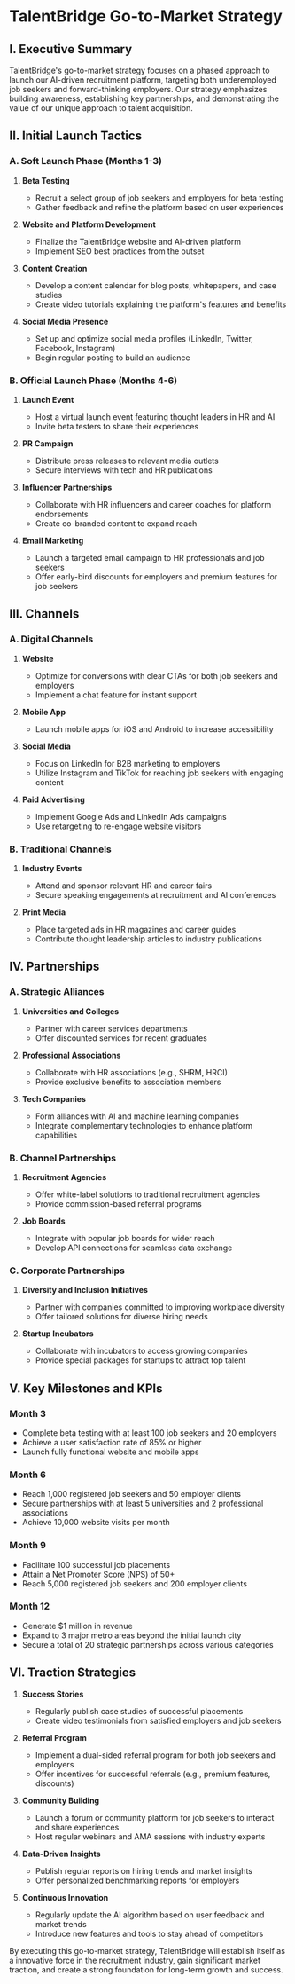 # TalentBridge Go-to-Market Strategy

## I. Executive Summary

TalentBridge's go-to-market strategy focuses on a phased approach to launch our AI-driven recruitment platform, targeting both underemployed job seekers and forward-thinking employers. Our strategy emphasizes building awareness, establishing key partnerships, and demonstrating the value of our unique approach to talent acquisition.

## II. Initial Launch Tactics

### A. Soft Launch Phase (Months 1-3)

1. **Beta Testing**

   - Recruit a select group of job seekers and employers for beta testing
   - Gather feedback and refine the platform based on user experiences

2. **Website and Platform Development**

   - Finalize the TalentBridge website and AI-driven platform
   - Implement SEO best practices from the outset

3. **Content Creation**

   - Develop a content calendar for blog posts, whitepapers, and case studies
   - Create video tutorials explaining the platform's features and benefits

4. **Social Media Presence**
   - Set up and optimize social media profiles (LinkedIn, Twitter, Facebook, Instagram)
   - Begin regular posting to build an audience

### B. Official Launch Phase (Months 4-6)

1. **Launch Event**

   - Host a virtual launch event featuring thought leaders in HR and AI
   - Invite beta testers to share their experiences

2. **PR Campaign**

   - Distribute press releases to relevant media outlets
   - Secure interviews with tech and HR publications

3. **Influencer Partnerships**

   - Collaborate with HR influencers and career coaches for platform endorsements
   - Create co-branded content to expand reach

4. **Email Marketing**
   - Launch a targeted email campaign to HR professionals and job seekers
   - Offer early-bird discounts for employers and premium features for job seekers

## III. Channels

### A. Digital Channels

1. **Website**

   - Optimize for conversions with clear CTAs for both job seekers and employers
   - Implement a chat feature for instant support

2. **Mobile App**

   - Launch mobile apps for iOS and Android to increase accessibility

3. **Social Media**

   - Focus on LinkedIn for B2B marketing to employers
   - Utilize Instagram and TikTok for reaching job seekers with engaging content

4. **Paid Advertising**
   - Implement Google Ads and LinkedIn Ads campaigns
   - Use retargeting to re-engage website visitors

### B. Traditional Channels

1. **Industry Events**

   - Attend and sponsor relevant HR and career fairs
   - Secure speaking engagements at recruitment and AI conferences

2. **Print Media**
   - Place targeted ads in HR magazines and career guides
   - Contribute thought leadership articles to industry publications

## IV. Partnerships

### A. Strategic Alliances

1. **Universities and Colleges**

   - Partner with career services departments
   - Offer discounted services for recent graduates

2. **Professional Associations**

   - Collaborate with HR associations (e.g., SHRM, HRCI)
   - Provide exclusive benefits to association members

3. **Tech Companies**
   - Form alliances with AI and machine learning companies
   - Integrate complementary technologies to enhance platform capabilities

### B. Channel Partnerships

1. **Recruitment Agencies**

   - Offer white-label solutions to traditional recruitment agencies
   - Provide commission-based referral programs

2. **Job Boards**
   - Integrate with popular job boards for wider reach
   - Develop API connections for seamless data exchange

### C. Corporate Partnerships

1. **Diversity and Inclusion Initiatives**

   - Partner with companies committed to improving workplace diversity
   - Offer tailored solutions for diverse hiring needs

2. **Startup Incubators**
   - Collaborate with incubators to access growing companies
   - Provide special packages for startups to attract top talent

## V. Key Milestones and KPIs

### Month 3

- Complete beta testing with at least 100 job seekers and 20 employers
- Achieve a user satisfaction rate of 85% or higher
- Launch fully functional website and mobile apps

### Month 6

- Reach 1,000 registered job seekers and 50 employer clients
- Secure partnerships with at least 5 universities and 2 professional associations
- Achieve 10,000 website visits per month

### Month 9

- Facilitate 100 successful job placements
- Attain a Net Promoter Score (NPS) of 50+
- Reach 5,000 registered job seekers and 200 employer clients

### Month 12

- Generate $1 million in revenue
- Expand to 3 major metro areas beyond the initial launch city
- Secure a total of 20 strategic partnerships across various categories

## VI. Traction Strategies

1. **Success Stories**

   - Regularly publish case studies of successful placements
   - Create video testimonials from satisfied employers and job seekers

2. **Referral Program**

   - Implement a dual-sided referral program for both job seekers and employers
   - Offer incentives for successful referrals (e.g., premium features, discounts)

3. **Community Building**

   - Launch a forum or community platform for job seekers to interact and share experiences
   - Host regular webinars and AMA sessions with industry experts

4. **Data-Driven Insights**

   - Publish regular reports on hiring trends and market insights
   - Offer personalized benchmarking reports for employers

5. **Continuous Innovation**
   - Regularly update the AI algorithm based on user feedback and market trends
   - Introduce new features and tools to stay ahead of competitors

By executing this go-to-market strategy, TalentBridge will establish itself as a innovative force in the recruitment industry, gain significant market traction, and create a strong foundation for long-term growth and success.
